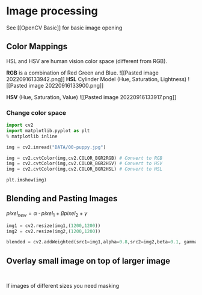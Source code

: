 # Image processing

See [[OpenCV Basic]] for basic image opening

## Color Mappings
HSL and HSV are human vision color space (different from RGB).

**RGB** is a combination of Red Green and Blue.
![[Pasted image 20220916133942.png]]
**HSL** Cylinder Model (Hue, Saturation, Lightness)
![[Pasted image 20220916133900.png]]

**HSV** (Hue, Saturation, Value)
![[Pasted image 20220916133917.png]]

### Change color space
``` python
import cv2
import matplotlib.pyplot as plt
% matplotlib inline

img = cv2.imread("DATA/00-puppy.jpg")

img = cv2.cvtColor(img,cv2.COLOR_BGR2RGB) # Convert to RGB
img = cv2.cvtColor(img,cv2.COLOR_BGR2HSV) # Convert to HSV
img = cv2.cvtColor(img,cv2.COLOR_BGR2HSL) # Convert to HSL

plt.imshow(img)
```

## Blending and Pasting Images

$pixel_{new}=\alpha\cdot pixel_{1} + \beta pixel_{2} + \gamma$

``` python
img1 = cv2.resize(img1,(1200,1200))
img2 = cv2.resize(img2,(1200,1200))

blended = cv2.addWeighted(src1=img1,alpha=0.8,src2=img2,beta=0.1, gamma=0.0) # Needs to be same size
```

## Overlay small image on top of larger image

``` python



```


If images of different sizes you need masking